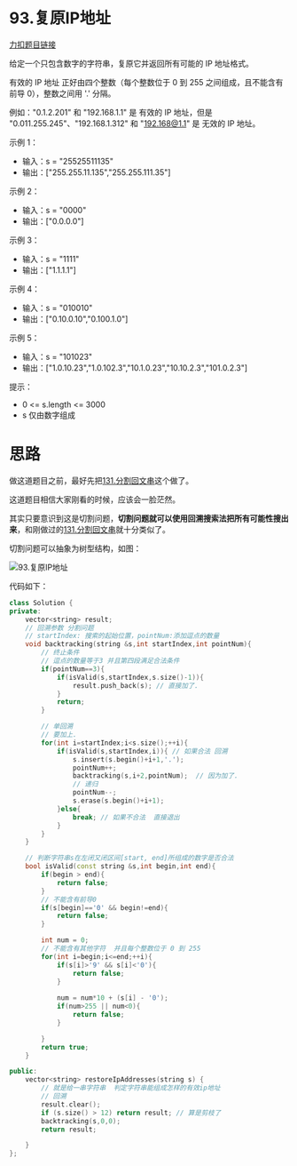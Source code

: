 # 93.复原IP地址

[力扣题目链接](https://leetcode-cn.com/problems/restore-ip-addresses/)

给定一个只包含数字的字符串，复原它并返回所有可能的 IP 地址格式。

有效的 IP 地址 正好由四个整数（每个整数位于 0 到 255 之间组成，且不能含有前导 0），整数之间用 '.' 分隔。

例如："0.1.2.201" 和 "192.168.1.1" 是 有效的 IP 地址，但是 "0.011.255.245"、"192.168.1.312" 和 "192.168@1.1" 是 无效的 IP 地址。

示例 1：
* 输入：s = "25525511135"
* 输出：["255.255.11.135","255.255.111.35"]

示例 2：
* 输入：s = "0000"
* 输出：["0.0.0.0"]

示例 3：
* 输入：s = "1111"
* 输出：["1.1.1.1"]

示例 4：
* 输入：s = "010010"
* 输出：["0.10.0.10","0.100.1.0"]

示例 5：
* 输入：s = "101023"
* 输出：["1.0.10.23","1.0.102.3","10.1.0.23","10.10.2.3","101.0.2.3"]

提示：
* 0 <= s.length <= 3000
* s 仅由数字组成


# 思路

做这道题目之前，最好先把[131.分割回文串](https://programmercarl.com/0131.分割回文串.html)这个做了。

这道题目相信大家刚看的时候，应该会一脸茫然。

其实只要意识到这是切割问题，**切割问题就可以使用回溯搜索法把所有可能性搜出来**，和刚做过的[131.分割回文串](https://programmercarl.com/0131.分割回文串.html)就十分类似了。

切割问题可以抽象为树型结构，如图：

![93.复原IP地址](https://img-blog.csdnimg.cn/20201123203735933.png)



代码如下：
```CPP
class Solution {
private:
    vector<string> result;
    // 回溯参数 分割问题
    // startIndex: 搜索的起始位置，pointNum:添加逗点的数量
    void backtracking(string &s,int startIndex,int pointNum){
        // 终止条件
        // 逗点的数量等于3 并且第四段满足合法条件
        if(pointNum==3){
            if(isValid(s,startIndex,s.size()-1)){
                result.push_back(s); // 直接加了.
            }
            return;
        }

        // 单回溯
        // 要加上.
        for(int i=startIndex;i<s.size();++i){
            if(isValid(s,startIndex,i)){ // 如果合法 回溯
                s.insert(s.begin()+i+1,'.');
                pointNum++;
                backtracking(s,i+2,pointNum);  // 因为加了.
                // 递归
                pointNum--;
                s.erase(s.begin()+i+1);
            }else{
                break; // 如果不合法  直接退出
            }
        }
    }

    // 判断字符串s在左闭又闭区间[start, end]所组成的数字是否合法
    bool isValid(const string &s,int begin,int end){
        if(begin > end){
            return false;
        }
        // 不能含有前导0
        if(s[begin]=='0' && begin!=end){
            return false;
        }

        int num = 0;
        // 不能含有其他字符  并且每个整数位于 0 到 255
        for(int i=begin;i<=end;++i){
            if(s[i]>'9' && s[i]<'0'){
                return false;
            }
            
            num = num*10 + (s[i] - '0');
            if(num>255 || num<0){
                return false;
            }

        }
        return true;
    }

public:
    vector<string> restoreIpAddresses(string s) {
        // 就是给一串字符串  判定字符串能组成怎样的有效ip地址
        // 回溯
        result.clear();
        if (s.size() > 12) return result; // 算是剪枝了
        backtracking(s,0,0);
        return result;

    }
};
```
